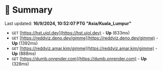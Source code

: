 # 📖 Summary
Last updated: **16/9/2024, 10:52:07 PTG "Asia/Kuala_Lumpur"**

- `GET` [https://hst.ujol.dev](https://hst.ujol.dev) - **Up** (633ms)
- `GET` [https://reddviz.deno.dev/gimme](https://reddviz.deno.dev/gimme) - **Up** (1392ms)
- `GET` [https://reddviz.amar.kim/gimme](https://reddviz.amar.kim/gimme) - **Up** (888ms)
- `GET` [https://dumb.onrender.com](https://dumb.onrender.com) - **Up** (328ms)
